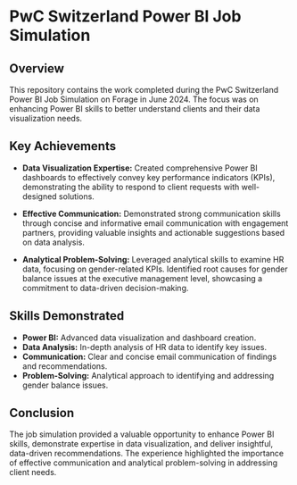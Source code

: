 # PwC Switzerland Power BI Job Simulation

## Overview

This repository contains the work completed during the PwC Switzerland Power BI Job Simulation on Forage in June 2024. The focus was on enhancing Power BI skills to better understand clients and their data visualization needs.

## Key Achievements

- **Data Visualization Expertise:** Created comprehensive Power BI dashboards to effectively convey key performance indicators (KPIs), demonstrating the ability to respond to client requests with well-designed solutions.
  
- **Effective Communication:** Demonstrated strong communication skills through concise and informative email communication with engagement partners, providing valuable insights and actionable suggestions based on data analysis.
  
- **Analytical Problem-Solving:** Leveraged analytical skills to examine HR data, focusing on gender-related KPIs. Identified root causes for gender balance issues at the executive management level, showcasing a commitment to data-driven decision-making.

## Skills Demonstrated

- **Power BI:** Advanced data visualization and dashboard creation.
- **Data Analysis:** In-depth analysis of HR data to identify key issues.
- **Communication:** Clear and concise email communication of findings and recommendations.
- **Problem-Solving:** Analytical approach to identifying and addressing gender balance issues.

## Conclusion

The job simulation provided a valuable opportunity to enhance Power BI skills, demonstrate expertise in data visualization, and deliver insightful, data-driven recommendations. The experience highlighted the importance of effective communication and analytical problem-solving in addressing client needs.

